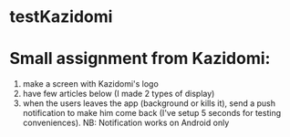 # testKazidomi 
# Small assignment from Kazidomi:
1) make a screen with Kazidomi's logo
2) have few articles below (I made 2 types of display)
3) when the users leaves the app (background or kills it), send a push notification to make him come back (I've setup 5 seconds for testing conveniences).
NB: Notification works on Android only

